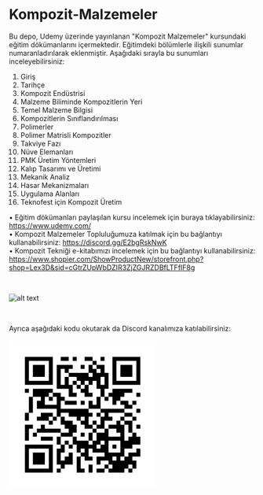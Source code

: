 # Kompozit-Malzemeler
Bu depo, Udemy üzerinde yayınlanan "Kompozit Malzemeler" kursundaki eğitim dökümanlarını içermektedir. Eğitimdeki bölümlerle ilişkili sunumlar numaranladırılarak eklenmiştir. Aşağıdaki sırayla bu sunumları inceleyebilirsiniz:

1. Giriş
2. Tarihçe
3. Kompozit Endüstrisi
4. Malzeme Biliminde Kompozitlerin Yeri
5. Temel Malzeme Bilgisi
6. Kompozitlerin Sınıflandırılması
7. Polimerler
8. Polimer Matrisli Kompozitler
9. Takviye Fazı
10. Nüve Elemanları
11. PMK Üretim Yöntemleri
12. Kalıp Tasarımı ve Üretimi
13. Mekanik Analiz
14. Hasar Mekanizmaları
15. Uygulama Alanları
16. Teknofest için Kompozit Üretim


• Eğitim dökümanları paylaşılan kursu incelemek için buraya tıklayabilirsiniz: https://www.udemy.com/ <br>
• Kompozit Malzemeler Topluluğumuza katılmak için bu bağlantıyı kullanabilirsiniz: https://discord.gg/E2bgRskNwK <br>
• Kompozit Tekniği e-kitabımızı incelemek için bu bağlantıyı kullanabilirsiniz: https://www.shopier.com/ShowProductNew/storefront.php?shop=Lex3D&sid=cGtrZUpWbDZIR3ZjZGJRZDBfLTFfIF8g <br>

<br>


![alt text](https://github.com/grboguz/Kompozit-Malzemeler/blob/main/composite_material_stress.gif)

<br>

Ayrıca aşağıdaki kodu okutarak da Discord kanalımıza katılabilirsiniz:<br><br>
![alt text](https://github.com/grboguz/Kompozit-Malzemeler/blob/main/Discord_QR.png)
